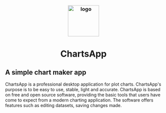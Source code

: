 <h3 align="center"><img src="https://i.imgur.com/cDGc8FR.jpeg" alt="logo" height="100px"></h3>
<h1 align="center">ChartsApp</h1>
<p>
  <h2 align="left"> A simple chart maker app</h2>
  ChartsApp is a professional desktop application for plot charts. ChartsApp's purpose is to be easy to use, stable, light and accurate. ChartsApp is based on free and open source software, providing the basic tools that users have come to expect from a modern charting application. The software offers features such as editing datasets, saving changes made.
</p>
